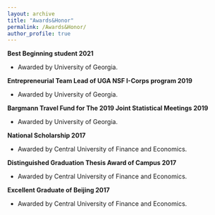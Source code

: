 ```yaml
---
layout: archive
title: "Awards&Honor"
permalink: /Awards&Honor/
author_profile: true
---
```


**Best Beginning student 2021**
* Awarded by University of Georgia.

**Entrepreneurial Team Lead of UGA NSF I-Corps program 2019**
* Awarded by University of Georgia.

**Bargmann Travel Fund for The 2019 Joint Statistical Meetings 2019**
* Awarded by University of Georgia.


**National Scholarship 2017**
* Awarded by Central University of Finance and Economics.

**Distinguished Graduation Thesis Award of Campus 2017**
* Awarded by Central University of Finance and Economics.

**Excellent Graduate of Beijing 2017**
* Awarded by Central University of Finance and Economics.
